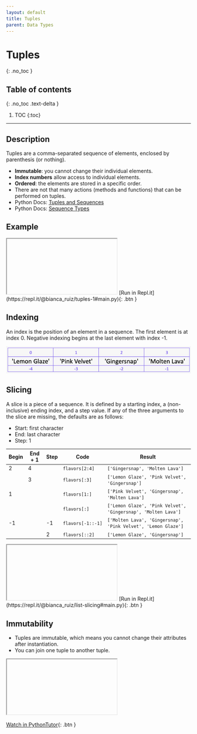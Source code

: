 ```yaml
---
layout: default
title: Tuples
parent: Data Types
---
```

# Tuples
{: .no_toc }
## Table of contents
{: .no_toc .text-delta }

1. TOC
{:toc}

---

## Description
Tuples are a comma-separated sequence of elements, enclosed by parenthesis (or nothing).
- **Immutable**: you cannot change their individual elements.
- **Index numbers** allow access to individual elements. 
- **Ordered**: the elements are stored in a specific order.
- There are not that many actions (methods and functions) that can be performed on tuples. 
- Python Docs: [Tuples and Sequences](https://docs.python.org/3/tutorial/datastructures.html#tuples-and-sequences)
- Python Docs: [Sequence Types](https://docs.python.org/3/library/stdtypes.html#sequence-types-list-tuple-range)

## Example

<iframe> </iframe>
[Run in Repl.it](https://repl.it/@bianca_ruiz/tuples-1#main.py){: .btn }

## Indexing
An index is the position of an element in a sequence. The first element is at index 0. Negative indexing begins at the last element with index -1. 

![](/assets/list-index.png)

## Slicing
A slice is a piece of a sequence. It is defined by a starting index, a (non-inclusive) ending index, and a step value. If any of the three arguments to the slice are missing, the defaults are as follows:
- Start: first character
- End: last character
- Step: 1 

| Begin | End + 1 | Step | Code                  | Result                                                            |
|-------|---------|------|-----------------------|-------------------------------------------------------------------|
| 2     | 4       |      | ```flavors[2:4]```    | ```['Gingersnap', 'Molten Lava']```                               |
|       | 3       |      | ```flavors[:3]```     | ```['Lemon Glaze', 'Pink Velvet', 'Gingersnap']```                |
| 1     |         |      | ```flavors[1:]```     | ```['Pink Velvet', 'Gingersnap', 'Molten Lava']```                |
|       |         |      | ```flavors[:]```      | ```['Lemon Glaze', 'Pink Velvet', 'Gingersnap', 'Molten Lava']``` |
| -1    |         | -1   | ```flavors[-1::-1]``` | ```['Molten Lava', 'Gingersnap', 'Pink Velvet', 'Lemon Glaze']``` |
|       |         | 2    | ```flavors[::2]```    | ```['Lemon Glaze', 'Gingersnap']```                               |   

<iframe> </iframe>
[Run in Repl.it](https://repl.it/@bianca_ruiz/list-slicing#main.py){: .btn }

## Immutability
- Tuples are immutable, which means you cannot change their attributes after instantiation. 
- You can join one tuple to another tuple.

<iframe></iframe>

[Watch in PythonTutor](){: .btn }
